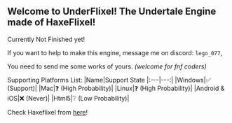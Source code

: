 
## Welcome to UnderFlixel! The Undertale Engine made of HaxeFlixel!

Currently Not Finished yet!

If you want to help to make this engine, message me on discord: `lego_077`,

You need to send me some works of yours. *(welcome for fnf coders)*

Supporting Platforms List:
|Name|Support State
|:---|---:|
|Windows|✅ (Support)|
|Mac|❓ (High Probability)|
|Linux|❓ (High Probability)|
|Android & iOS|❌ (Never)|
|Html5|❔ (Low Probability)|

Check Haxeflixel from [here](https://haxeflixel.com/documentation/getting-started/)!